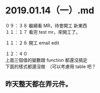 # 2019.01.14（一）.md
０９：３８ 繼續看 MR，待會開工 新東西  
１１：１７ 看完 test mr，來開工了。  

１１：２８ 開工 email edit  

１２：４０  
上面三個值的變數跟 function 都還沒搞定  
下面的樣式都還沒做　（可以考慮用 table 吧？  
## 昨天整天都在弄元件。
